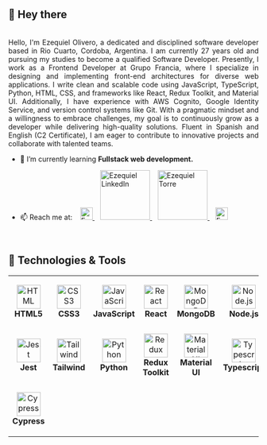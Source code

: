  ## 👋 Hey there


<br />

<div align="justify">
   Hello, I'm Ezequiel Olivero, a dedicated and disciplined software developer based in Rio Cuarto, Cordoba, Argentina. I am currently 27 years old and pursuing my studies to become a qualified Software Developer. Presently, I work as a Frontend Developer at Grupo Francia, where I specialize in designing and implementing front-end architectures for diverse web applications. I write clean and scalable code using JavaScript, TypeScript, Python, HTML, CSS, and frameworks like React, Redux Toolkit, and Material UI. Additionally, I have experience with AWS Cognito, Google Identity Service, and version control systems like Git. With a pragmatic mindset and a willingness to embrace challenges, my goal is to continuously grow as a developer while delivering high-quality solutions. Fluent in Spanish and English (C2 Certificate), I am eager to contribute to innovative projects and collaborate with talented teams.
</div>

- 🌱 I’m currently learning **Fullstack web development.**

- 📫 Reach me at: ‏‏‎ ‎‏‏‎ ‎
       <a href="https://www.instagram.com/eze_olivero/">
        <img alt="Ezequiel Instagram" width="25px" src="https://raw.githubusercontent.com/hussainweb/hussainweb/main/icons/instagram.png" />
       </a>‏‏‎ ‎‏‏‎ ‎
       <a href="https://www.linkedin.com/in/ezequiel-olivero-4905ba228/">
        <img alt="Ezequiel LinkedIn" width="100px" src="https://upload.wikimedia.org/wikipedia/commons/0/01/LinkedIn_Logo.svg"/>
        </a> ‏‏‎ ‎‏‏‎ ‎
       <a href="https://torre.co/ezeolivero96?r=Xi4KDQWQ">
        <img alt="Ezequiel Torre" width="100px" src="https://upload.wikimedia.org/wikipedia/commons/9/95/Torre.co%27s_logotype.png" />
       </a> ‏‏‎ ‎‏‏‎ ‎
       <a href="https://www.facebook.com/eze.olivero/">
        <img alt="Ezequiel Facebook" width="25px" src="https://upload.wikimedia.org/wikipedia/en/0/04/Facebook_f_logo_%282021%29.svg" />
       </a>

<br />

## 🔧 Technologies & Tools

<table>
  <tr>
    <td align="center" height="108" width="108">
      <img
        src="https://cdn.jsdelivr.net/gh/devicons/devicon/icons/html5/html5-plain.svg"
        width="48"
        height="48"
        alt="HTML"
      />
      <br /><strong>HTML5</strong>
    </td>
    <td align="center" height="108" width="108">
      <img
        src="https://cdn.jsdelivr.net/gh/devicons/devicon/icons/css3/css3-plain.svg"
        width="48"
        height="48"
        alt="CSS3"
      />
      <br /><strong>CSS3</strong>
    </td>
    <td align="center" height="108" width="108">
      <img
        src="https://cdn.jsdelivr.net/gh/devicons/devicon/icons/javascript/javascript-plain.svg"
        width="48"
        height="48"
        alt="JavaScript"
      />
      <br /><strong>JavaScript</strong>
    </td>
    <td align="center" height="108" width="108">
      <img
        src="https://cdn.jsdelivr.net/gh/devicons/devicon/icons/react/react-original.svg"
        width="48"
        height="48"
        alt="React"
      />
      <br /><strong>React</strong>
    </td>
    </td>
    <td align="center" height="108" width="108">
      <img
        src="https://cdn.jsdelivr.net/gh/devicons/devicon/icons/mongodb/mongodb-original.svg"
        width="48"
        height="48"
        alt="MongoDB"
      />
      <br /><strong>MongoDB</strong>
    </td>
        <td align="center" height="108" width="108">
      <img
        src="https://cdn.jsdelivr.net/gh/devicons/devicon/icons/nodejs/nodejs-original.svg"
        width="48"
        height="48"
        alt="Node.js"
      />
      <br /><strong>Node.js</strong>
    </td>
    <td align="center" height="108" width="108">
      <img
        src="https://cdn.jsdelivr.net/gh/devicons/devicon/icons/express/express-original.svg"
        width="48"
        height="48"
        alt="Express"
      />
      <br /><strong>Express</strong>
    </td>
    <td align="center" height="108" width="108">
      <img
        src="https://cdn.jsdelivr.net/gh/devicons/devicon/icons/git/git-original.svg"
        width="48"
        height="48"
        alt="Git"
      />
      <br /><strong>Git</strong>
    </td>
  </tr>
  <tr>
    <td align="center" height="108" width="108">
      <img
        src="https://cdn.jsdelivr.net/gh/devicons/devicon/icons/jest/jest-plain.svg"
        width="48"
        height="48"
        alt="Jest"
      />
      <br /><strong>Jest</strong>
    </td>
    <td align="center" height="108" width="108">
      <img
        src="https://upload.wikimedia.org/wikipedia/commons/d/d5/Tailwind_CSS_Logo.svg"
        width="48"
        height="48"
        alt="Tailwind"
      />
      <br /><strong>Tailwind</strong>
    </td>
    <td align="center" height="108" width="108">
      <img
        src="https://upload.wikimedia.org/wikipedia/commons/c/c3/Python-logo-notext.svg"
        width="48"
        height="48"
        alt="Python"
      />
      <br /><strong>Python</strong>
    </td>
        <td align="center" height="108" width="108">
      <img
        src="https://cdn.worldvectorlogo.com/logos/redux.svg"
        width="48"
        height="48"
        alt="Redux"
      />
      <br /><strong>Redux Toolkit</strong>
    </td>
    <td align="center" height="108" width="108">
      <img
        src="https://cdn.worldvectorlogo.com/logos/material-ui-1.svg"
        width="48"
        height="48"
        alt="Material UI"
      />
      <br /><strong>Material UI</strong>
    </td>
    <td align="center" height="108" width="108">
      <img
        src="https://upload.wikimedia.org/wikipedia/commons/4/4c/Typescript_logo_2020.svg"
        width="48"
        height="48"
        alt="Typescript"
      />
      <br /><strong>Typescript</strong>
    </td>
  <td align="center" height="108" width="108">
      <img
        src="https://upload.wikimedia.org/wikipedia/commons/f/fa/Microsoft_Azure.svg"
        width="48"
        height="48"
        alt="Azure Dev"
      />
      <br /><strong>Azure Dev</strong>
    </td>
 <td align="center" height="108" width="108">
      <img
        src="https://upload.wikimedia.org/wikipedia/commons/c/c3/Python-logo-notext.svg"
        width="48"
        height="48"
        alt="Python"
      />
      <br /><strong>Python</strong>
    </td>
  </tr>
  <tr>
    <td align="center" height="108" width="108">
      <img
        src="https://www.svgrepo.com/show/353630/cypress.svg"
        width="48"
        height="48"
        alt="Cypress"
      />
      <br /><strong>Cypress</strong>
    </td>
    </tr>
</table>

